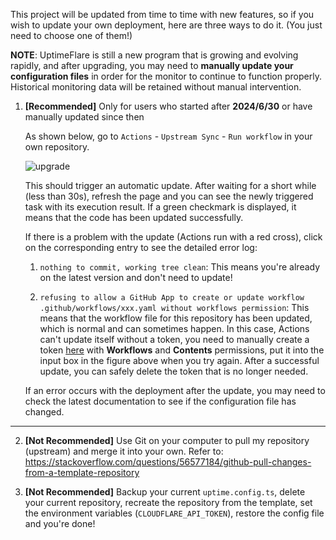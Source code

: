 This project will be updated from time to time with new features, so if you wish to update your own deployment, here are three ways to do it. (You just need to choose one of them!)

**NOTE**: UptimeFlare is still a new program that is growing and evolving rapidly, and after upgrading, you may need to **manually update your configuration files** in order for the monitor to continue to function properly. Historical monitoring data will be retained without manual intervention.

1. **[Recommended]** Only for users who started after **2024/6/30** or have manually updated since then
   
   As shown below, go to `Actions` - `Upstream Sync` - `Run workflow` in your own repository.
   
   ![upgrade](https://github.com/lyc8503/UptimeFlare/assets/36782264/d2ce29e3-cd98-4bac-8086-288f70a71ace)

   This should trigger an automatic update. After waiting for a short while (less than 30s), refresh the page and you can see the newly triggered task with its execution result. If a green checkmark is displayed, it means that the code has been updated successfully.

   If there is a problem with the update (Actions run with a red cross), click on the corresponding entry to see the detailed error log:

   1. `nothing to commit, working tree clean`: This means you're already on the latest version and don't need to update!

   2. `refusing to allow a GitHub App to create or update workflow .github/workflows/xxx.yaml without workflows permission`: This means that the workflow file for this repository has been updated, which is normal and can sometimes happen. In this case, Actions can't update itself without a token, you need to manually create a token [here](https://github.com/settings/tokens?type=beta) with **Workflows** and **Contents** permissions, put it into the input box in the figure above when you try again. After a successful update, you can safely delete the token that is no longer needed.
   
   If an error occurs with the deployment after the update, you may need to check the latest documentation to see if the configuration file has changed.

---

2. **[Not Recommended]** Use Git on your computer to pull my repository (upstream) and merge it into your own. Refer to: https://stackoverflow.com/questions/56577184/github-pull-changes-from-a-template-repository

3. **[Not Recommended]** Backup your current `uptime.config.ts`, delete your current repository, recreate the repository from the template, set the environment variables (`CLOUDFLARE_API_TOKEN`), restore the config file and you're done!
